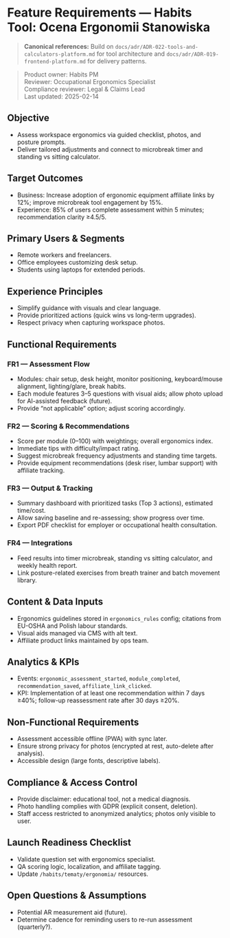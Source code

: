 # Feature Requirements — Habits Tool: Ocena Ergonomii Stanowiska

> **Canonical references:** Build on `docs/adr/ADR-022-tools-and-calculators-platform.md` for tool architecture and `docs/adr/ADR-019-frontend-platform.md` for delivery patterns.

> Product owner: Habits PM  
> Reviewer: Occupational Ergonomics Specialist  
> Compliance reviewer: Legal & Claims Lead  
> Last updated: 2025-02-14

## Objective
- Assess workspace ergonomics via guided checklist, photos, and posture prompts.
- Deliver tailored adjustments and connect to microbreak timer and standing vs sitting calculator.

## Target Outcomes
- Business: Increase adoption of ergonomic equipment affiliate links by 12%; improve microbreak tool engagement by 15%.
- Experience: 85% of users complete assessment within 5 minutes; recommendation clarity ≥4.5/5.

## Primary Users & Segments
- Remote workers and freelancers.
- Office employees customizing desk setup.
- Students using laptops for extended periods.

## Experience Principles
- Simplify guidance with visuals and clear language.
- Provide prioritized actions (quick wins vs long-term upgrades).
- Respect privacy when capturing workspace photos.

## Functional Requirements

### FR1 — Assessment Flow
- Modules: chair setup, desk height, monitor positioning, keyboard/mouse alignment, lighting/glare, break habits.
- Each module features 3–5 questions with visual aids; allow photo upload for AI-assisted feedback (future).
- Provide “not applicable” option; adjust scoring accordingly.

### FR2 — Scoring & Recommendations
- Score per module (0–100) with weightings; overall ergonomics index.
- Immediate tips with difficulty/impact rating.
- Suggest microbreak frequency adjustments and standing time targets.
- Provide equipment recommendations (desk riser, lumbar support) with affiliate tracking.

### FR3 — Output & Tracking
- Summary dashboard with prioritized tasks (Top 3 actions), estimated time/cost.
- Allow saving baseline and re-assessing; show progress over time.
- Export PDF checklist for employer or occupational health consultation.

### FR4 — Integrations
- Feed results into timer microbreak, standing vs sitting calculator, and weekly health report.
- Link posture-related exercises from breath trainer and batch movement library.

## Content & Data Inputs
- Ergonomics guidelines stored in `ergonomics_rules` config; citations from EU-OSHA and Polish labour standards.
- Visual aids managed via CMS with alt text.
- Affiliate product links maintained by ops team.

## Analytics & KPIs
- Events: `ergonomic_assessment_started`, `module_completed`, `recommendation_saved`, `affiliate_link_clicked`.
- KPI: Implementation of at least one recommendation within 7 days ≥40%; follow-up reassessment rate after 30 days ≥20%.

## Non-Functional Requirements
- Assessment accessible offline (PWA) with sync later.
- Ensure strong privacy for photos (encrypted at rest, auto-delete after analysis).
- Accessible design (large fonts, descriptive labels).

## Compliance & Access Control
- Provide disclaimer: educational tool, not a medical diagnosis.
- Photo handling complies with GDPR (explicit consent, deletion).
- Staff access restricted to anonymized analytics; photos only visible to user.

## Launch Readiness Checklist
- Validate question set with ergonomics specialist.
- QA scoring logic, localization, and affiliate tagging.
- Update `/habits/tematy/ergonomia/` resources.

## Open Questions & Assumptions
- Potential AR measurement aid (future).
- Determine cadence for reminding users to re-run assessment (quarterly?).
